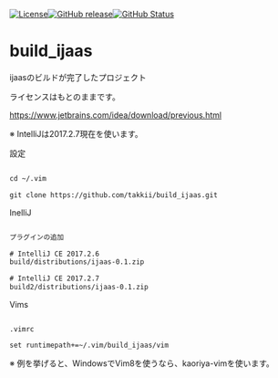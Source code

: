 [![License](https://img.shields.io/badge/License-Apache%202.0-blue.svg)](https://opensource.org/licenses/Apache-2.0)[![GitHub release](https://img.shields.io/github/release/takkii/build_ijaas.svg?style=flat)](GitHub)[![GitHub Status](https://img.shields.io/github/last-commit/takkii/build_ijaas.svg?style=flat)](GitHub)


# build_ijaas

ijaasのビルドが完了したプロジェクト

ライセンスはもとのままです。

https://www.jetbrains.com/idea/download/previous.html

※ IntelliJは2017.2.7現在を使います。

設定

```txt

cd ~/.vim

git clone https://github.com/takkii/build_ijaas.git

```

InelliJ

```txt

プラグインの追加

# IntelliJ CE 2017.2.6
build/distributions/ijaas-0.1.zip

# IntelliJ CE 2017.2.7
build2/distributions/ijaas-0.1.zip

```

Vims

```vim

.vimrc

set runtimepath+=~/.vim/build_ijaas/vim

```

※ 例を挙げると、WindowsでVim8を使うなら、kaoriya-vimを使います。
